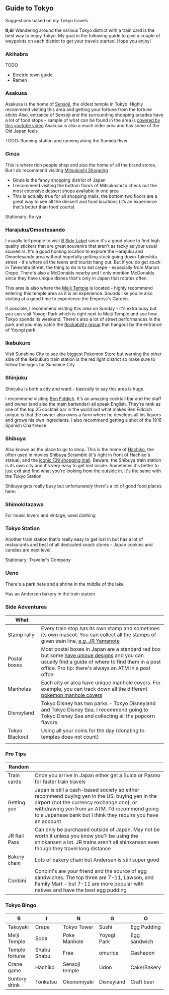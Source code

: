 ## Guide to Tokyo

Suggestions based on my Tokyo travels. 

**tl;dr** Wandering around the various Tokyo district with a train card is the best way to enjoy Tokyo. My goal in the following guide to give a couple of waypoints on each district to get your travels started. Hope you enjoy!

### Akihabra

TODO
* Electric town guide
* Ramen

### Asakusa

Asakusa is the home of [Sensoji](https://goo.gl/maps/HNzukuJTArDtzVWn8), the oldest temple in Tokyo. Highly recommend visiting this area and getting your fortune from the fortune sticks
Also, entrance of Sensoji and the surrounding shopping arcades have a lot of food stops - sample of what can be found in the area is [covered by this youtube video](https://www.youtube.com/watch?v=oArBcmhqtqY)
Asakusa is also a much older area and has some of the Old Japan feels

TODO: Running station and running along the Sumida River

### Ginza

This is where rich people shop and also the home of all the brand stores. But I do recommend visiting [Mitsukoshi Shopping](https://goo.gl/maps/5w2fc99iXXmCJyXN9)
* Ginza is the fancy shopping district of Japan
* I recommend visiting the bottom floors of Mitsukoshi to check out the most extensive dessert shops available in one area
* This is actually true for all shopping malls, the bottom two floors are a great way to see all the dessert and food locations (it’s an experience that’s better than food courts)

Stationary: Ito-ya

### Harajuku/Omoetesando

I usually tell people to visit [B Side Label](https://goo.gl/maps/5WMPh5btPN1CmHdD7) since it's a good place to find high quality stickers that are great souvenirs that aren't as tacky as your usual souvenirs. It's a good homing location to explore the Harajuku and Omoetesando area without hopefully getting stuck going down Takeshita street - it's where all the teens and tourist hang out. But if you do get stuck in Takeshita Street, the thing to do is to eat crepe - especially from Marion Crepe. There's also a McDonalds nearby and I only mention McDonalds since they have unique dishes that's only in Japan that rotates often.

This area is also where the [Meiji Temple](https://goo.gl/maps/E2tfEugPdy7PwYLP6) is located - highly recommend entering this temple area as it is an experience. Sounds like you're also visiting at a good time to experience the Empress's Garden.

If possible, I recommend visiting this area on Sunday - it's extra busy but you can visit Yoyogi Park which is right next to Meiji Temple and see how Tokyo spends its weekend. There's also a lot of street performances in the park and you may catch the [Rockability group](https://soranews24.com/2014/07/08/a-brief-history-of-japanese-rockabilly-not-just-for-your-grandparents%E3%80%90j-tunes%E3%80%91/) that hangout by the entrance of Yoyogi park

### Ikebukuro

Visit Sunshine City to see the biggest Pokemon Store but warning the other side of the Ikebukuro train station is the red light district so make sure to follow the signs for Sunshine City

### Shinjuku

Shinjuku is both a city and ward - basically to say this area is huge.

I recommend visiting [Ben Fiddich](https://goo.gl/maps/whq99DmrYFbt4YXi7). It's an amazing cocktail bar and the staff and owner (and also the main bartender) all speak English. They're rank as one of the top 25 cocktail bar in the world but what makes Ben Fiddich unique is that the owner also owns a farm where he develops all his liquors and grows his own ingredients. I also recommend getting a shot of the 1916 Spanish Chartreuse

### Shibuya

Also known as the place to go to shop. This is the home of [Hachiko](https://goo.gl/maps/3bcNWAH6G1KMCgoZA), the often used in movies Shibuya Scramble (it's right in front of Hachiko's statue), and the [iconic 109 shopping mall](https://goo.gl/maps/RJ5LUXDh2NicGpDK7). Beware, the Shibuya train station is its own city and it's very easy to get lost inside. Sometimes it's better to just exit and find what you're looking from the outside in. It's the same with the Tokyo Station.

Shibuya gets really busy but unfortunately there's a lot of good food places here: <TODO>


### Shimokitazawa

For music lovers and vintage, used clothing


### Tokyo Station

Another train station that's really easy to get lost in but has a lot of restaurants and best of all dedicated snack stores - Japan cookies and candies are next level.

Stationary: Traveler's Company

### Ueno

There's a park here and a shrine in the middle of the lake

Has an Andersen bakery in the train station



### Side Adventures

|What||
|---|---|
|Stamp rally| Every train stop has its own stamp and sometimes its own mascot. You can collect all the stamps of given train line, [e.g. JR Yamanote](https://www.spoon-tamago.com/riding-the-yamanote-line-railway-stamp-rally/) |
|Postal boxes| Most postal boxes in Japan are a standard red box but some [have unique designs](https://matcha-jp.com/en/3683) and you can usually find a guide of where to find them in a post office. Pro tip: there's always an ATM in a post offce |
| Manholes | Each city or area have unique manhole covers. For example, you can track down all the different [pokemon manhole covers](https://voyapon.com/pokefuta-pokemon-manholes-japan/) |
|Disneyland| Tokyo Disney has two parks - Tokyo Disneyland and Tokyo Disney Sea. I recommend going to Tokyo Disney Sea and collecting all the popcorn flavors. |
|Tokyo Blackout| Using all your coins for the day (donating to temples does not count) |
|||

### Pro Tips

|Random||
|---|---|
|Train cards| Once you arrive in Japan either get a Suica or Pasmo for faster train travels|
|Getting yen| Japan is still a cash-based society so either recommend buying yen in the US, buying yen in the airport (not the currency exchange one), or withdrawing yen from an ATM. I'd recommend going to a Japanese bank but I think they require you have an account |
|JR Rail Pass| Can only be purchased outside of Japan. May not be worth it unless you know you'll be using the shinkansen a lot. JR trains aren't all shinkansen even though they travel long distance|
|Bakery chain| Lots of bakery chain but Andersen is still super good|
|Conbini| Conbini's are your friend and the source of egg sandwiches. The top three are 7-11, Lawson, and Family Mart - but 7-11 are more popular with natives and have the best egg pudding|  

### Tokyo Bingo

|B|I|N|G|O|
|---|---|---|---|---|
|Takoyaki|Crepe|Tokyo Tower|Sushi|Egg Pudding|
|Meiji Temple|Soba|Poke Manhole|Yoyogi Park|Egg sandwich|
|Temple fortune|Shabu Shabu|Free|omurice|Gashapon|
|Crane game|Hachiko|Sensoji temple|Udon|Cake/Bakery|
|Suntory drink|Tonkatsu|Okonomiyaki|Disneyland|Craft beer|
